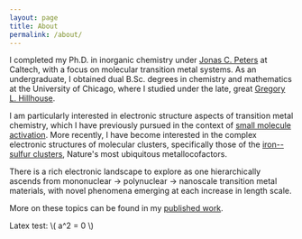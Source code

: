 ```yaml
---
layout: page
title: About
permalink: /about/
---
```


I completed my Ph.D. in inorganic chemistry under [Jonas C. Peters](https://jcpgroup.caltech.edu) at Caltech, with a focus on molecular transition metal systems. As an undergraduate, I obtained dual B.Sc. degrees in chemistry and mathematics at the University of Chicago, where I studied under the late, great [Gregory L. Hillhouse](http://glh-group.uchicago.edu).

I am particularly interested in electronic structure aspects of transition metal chemistry, which I have previously pursued in the context of [small molecule activation](https://en.wikipedia.org/wiki/Abiological_nitrogen_fixation). More recently, I have become interested in the complex electronic structures of molecular clusters, specifically those of the [iron--sulfur clusters](https://en.wikipedia.org/wiki/Iron–sulfur_cluster), Nature's most ubiquitous metallocofactors.

There is a rich electronic landscape to explore as one hierarchically ascends from mononuclear $\rightarrow$ polynuclear $\rightarrow$ nanoscale transition metal materials, with novel phenomena emerging at each increase in length scale.

More on these topics can be found in my [published work](/publications/).

Latex test:
\\( a^2 = 0 \\)
